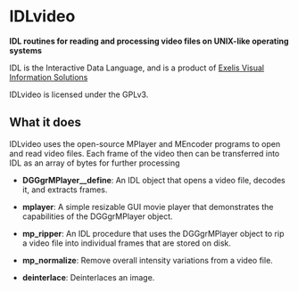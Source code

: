 # IDLvideo

**IDL routines for reading and processing video files on
UNIX-like operating systems**

IDL is the Interactive Data Language, and is a product of
[Exelis Visual Information Solutions](http://www.exelisvis.com)

IDLvideo is licensed under the GPLv3.

## What it does

IDLvideo uses the open-source MPlayer and MEncoder programs
to open and read video files.  Each frame of the video then
can be transferred into IDL as an array of bytes for further
processing

* **DGGgrMPlayer__define**: An IDL object that opens a video file,
decodes it, and extracts frames.

* **mplayer**: A simple resizable GUI movie player that demonstrates
the capabilities of the DGGgrMPlayer object.

* **mp_ripper**: An IDL procedure that uses the DGGgrMPlayer object
to rip a video file into individual frames that are stored on disk.

* **mp_normalize**: Remove overall intensity variations from a video file.

* **deinterlace**: Deinterlaces an image.
